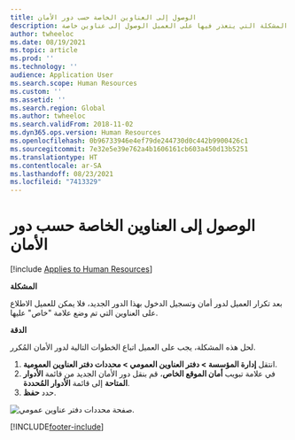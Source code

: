 ```yaml
---
title: الوصول إلى العناوين الخاصة حسب دور الأمان
description: يتناول هذا الموضوع كيفية حل هذه المشكلة التي يتعذر فيها على العميل الوصول إلى عناوين خاصة.
author: twheeloc
ms.date: 08/19/2021
ms.topic: article
ms.prod: ''
ms.technology: ''
audience: Application User
ms.search.scope: Human Resources
ms.custom: ''
ms.assetid: ''
ms.search.region: Global
ms.author: twheeloc
ms.search.validFrom: 2018-11-02
ms.dyn365.ops.version: Human Resources
ms.openlocfilehash: 0b96733946e4ef79de244730d0c442b9900426c1
ms.sourcegitcommit: 7e32e5e39e762a4b1606161cb603a450d13b5251
ms.translationtype: HT
ms.contentlocale: ar-SA
ms.lasthandoff: 08/23/2021
ms.locfileid: "7413329"
---
```

# <a name="access-to-private-addresses-by-security-role"></a>الوصول إلى العناوين الخاصة حسب دور الأمان

[!include [Applies to Human Resources](../includes/applies-to-hr.md)]

**المشكلة**

بعد تكرار العميل لدور أمان وتسجيل الدخول بهذا الدور الجديد، فلا يمكن للعميل الاطلاع على العناوين التي تم وضع علامة "خاص" عليها.

**‏‏الدقة**

لحل هذه المشكلة، يجب على العميل اتباع الخطوات التالية لدور الأمان المُكرر.

1. انتقل **إدارة المؤسسة \> دفتر العناوين العمومي \> محددات دفتر العناوين العمومية**.
2. في علامة تبويب **أمان الموقع الخاص**، قم بنقل دور الأمان الجديد من قائمة **الأدوار المتاحة** إلى قائمة **الأدوار المُحددة**.
3. حدد **حفظ**.

![صفحة محددات دفتر عناوين عمومي.](media/GAD-parameters.png)


[!INCLUDE[footer-include](../includes/footer-banner.md)]
